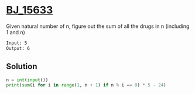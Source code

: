 # [BJ_15633](https://acmicpc.net/problem/15633)

Given natural number of n, figure out the sum of all the drugs in n (including 1 and n)

```txt
Input: 5
Output: 6
```

## Solution

```py
n = int(input())
print(sum(i for i in range(1, n + 1) if n % i == 0) * 5 - 24)
```
